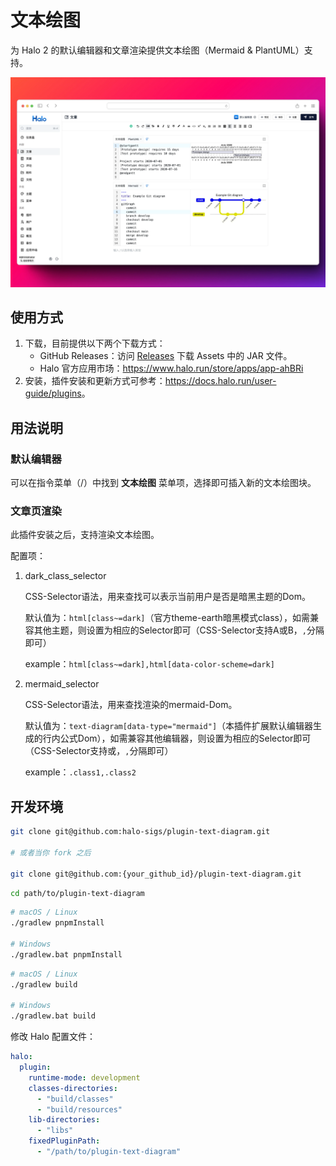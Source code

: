 # 文本绘图

为 Halo 2 的默认编辑器和文章渲染提供文本绘图（Mermaid & PlantUML）支持。

![Text Diagram](./images/plugin-text-diagram-screenshot.webp)

## 使用方式

1. 下载，目前提供以下两个下载方式：
    - GitHub Releases：访问 [Releases](https://github.com/xinkeng0/plugin-text-diagram/releases) 下载 Assets 中的 JAR 文件。
    - Halo 官方应用市场：<https://www.halo.run/store/apps/app-ahBRi>
2. 安装，插件安装和更新方式可参考：<https://docs.halo.run/user-guide/plugins>。

## 用法说明

### 默认编辑器

可以在指令菜单（/）中找到 **文本绘图** 菜单项，选择即可插入新的文本绘图块。

### 文章页渲染

此插件安装之后，支持渲染文本绘图。

配置项：
1. dark_class_selector

   CSS-Selector语法，用来查找可以表示当前用户是否是暗黑主题的Dom。
   
   默认值为：`html[class~=dark]`（官方theme-earth暗黑模式class），如需兼容其他主题，则设置为相应的Selector即可（CSS-Selector支持A或B，`,`分隔即可）
   
   example：`html[class~=dark],html[data-color-scheme=dark]`

3. mermaid_selector

   CSS-Selector语法，用来查找渲染的mermaid-Dom。

   默认值为：`text-diagram[data-type="mermaid"]`（本插件扩展默认编辑器生成的行内公式Dom），如需兼容其他编辑器，则设置为相应的Selector即可（CSS-Selector支持或，`,`分隔即可）

   example：`.class1,.class2`

## 开发环境

```bash
git clone git@github.com:halo-sigs/plugin-text-diagram.git

# 或者当你 fork 之后

git clone git@github.com:{your_github_id}/plugin-text-diagram.git
```

```bash
cd path/to/plugin-text-diagram
```

```bash
# macOS / Linux
./gradlew pnpmInstall

# Windows
./gradlew.bat pnpmInstall
```

```bash
# macOS / Linux
./gradlew build

# Windows
./gradlew.bat build
```

修改 Halo 配置文件：

```yaml
halo:
  plugin:
    runtime-mode: development
    classes-directories:
      - "build/classes"
      - "build/resources"
    lib-directories:
      - "libs"
    fixedPluginPath:
      - "/path/to/plugin-text-diagram"
```
